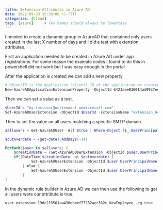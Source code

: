 ```yaml
---
title: Extension Attributes in Azure AD
date: 2022-09-30 15:50:00 +/-TTTT
categories: [Cloud]
tags: [azure]     # TAG names should always be lowercase
---
```

I needed to create a dynamic group in AzureAD that contained only users created in the last X number of days and I did a test with extension attributes.

First an application needed to be created in Azure AD under app registrations. For some reason the example codes I found to do this in powershell did not work but I was easy enough in the portal.

After the application is created we can add a new property.
```powershell
# ObjectID is the Application (client) ID of the application we created.
New-AzureADApplicationExtensionProperty -ObjectId 6421aee036014ad0937ee5ac271eb831 -Name "NewEmployee" -DataType boolean -TargetObjects "User"
```
Then we can set a value as a test.
```powershell
$UserId = "my.testuser@ourtennant.onmicrosoft.com"
Set-AzureADUserExtension -ObjectId $UserId -ExtensionName "extension_6421aee036014ad0937ee5ac271eb831_NewEmployee" -ExtensionValue $false
```


Then to set the value on all users matching a specific SMTP domain.

```powershell
$allusers = Get-AzureADUser -All $true | Where-Object {$_.UserPrincipalName -like "*@mydomain.org"} | Where-Object {$_.ExtensionProperty.extension_6421aee036014ad0937ee5ac271eb831_NewEmployee -ne $false}

$cutoverdate = (get-date).AddDays(-14)

ForEach($user in $allusers) {
	$creationDate = (Get-AzureADUserExtension -ObjectId $user.UserPrincipalName).Get_Item("createdDateTime")
	if([DateTime]$creationDate -gt $cutoverdate) {
            Set-AzureADUserExtension -ObjectId $user.UserPrincipalName -ExtensionName "extension_6421aee036014ad0937ee5ac271eb831_NewEmployee" -ExtensionValue $true
		} else {
            Set-AzureADUserExtension -ObjectId $user.UserPrincipalName -ExtensionName "extension_6421aee036014ad0937ee5ac271eb831_NewEmployee" -ExtensionValue $false
        }
}
```

In the dynamic rule builder in Azure AD we can then use the following to get all users were our attribute is true.

```code
user.extension_19de210501aa496ebbef77282aec382c_NewEmployee -eq true
```
